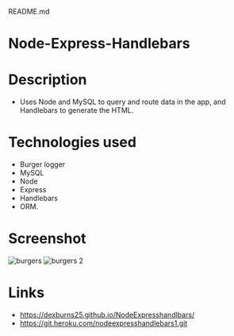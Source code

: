 README.md
# Node-Express-Handlebars


# Description
- Uses Node and MySQL to query and route data in the app, and Handlebars to generate the HTML.

# Technologies used 
- Burger logger 
- MySQL
- Node
- Express
- Handlebars
- ORM. 

# Screenshot
![burgers](https://user-images.githubusercontent.com/71415601/106840100-78dab680-666d-11eb-9107-5c7424df1a2e.JPG)
![burgers 2](https://user-images.githubusercontent.com/71415601/106840105-7aa47a00-666d-11eb-9070-b1ae7a1818e4.JPG)




# Links
- https://dexburns25.github.io/NodeExpresshandlbars/
- https://git.heroku.com/nodeexpresshandlebars1.git
